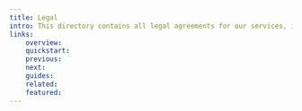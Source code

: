 ```yaml
---
title: Legal
intro: This directory contains all legal agreements for our services, including terms of service and privacy policy. By using our services, you agree to these terms.
links:
    overview:
    quickstart:
    previous:
    next:
    guides:
    related:
    featured:
---
```

